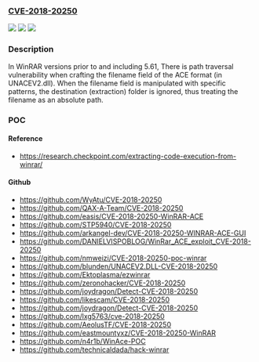 ### [CVE-2018-20250](https://cve.mitre.org/cgi-bin/cvename.cgi?name=CVE-2018-20250)
![](https://img.shields.io/static/v1?label=Product&message=WinRAR&color=blue)
![](https://img.shields.io/static/v1?label=Version&message=n%2Fa&color=blue)
![](https://img.shields.io/static/v1?label=Vulnerability&message=CWE-36%3A%20Absolute%20Path%20Traversal&color=brighgreen)

### Description

In WinRAR versions prior to and including 5.61, There is path traversal vulnerability when crafting the filename field of the ACE format (in UNACEV2.dll). When the filename field is manipulated with specific patterns, the destination (extraction) folder is ignored, thus treating the filename as an absolute path.

### POC

#### Reference
- https://research.checkpoint.com/extracting-code-execution-from-winrar/

#### Github
- https://github.com/WyAtu/CVE-2018-20250
- https://github.com/QAX-A-Team/CVE-2018-20250
- https://github.com/easis/CVE-2018-20250-WinRAR-ACE
- https://github.com/STP5940/CVE-2018-20250
- https://github.com/arkangel-dev/CVE-2018-20250-WINRAR-ACE-GUI
- https://github.com/DANIELVISPOBLOG/WinRar_ACE_exploit_CVE-2018-20250
- https://github.com/nmweizi/CVE-2018-20250-poc-winrar
- https://github.com/blunden/UNACEV2.DLL-CVE-2018-20250
- https://github.com/Ektoplasma/ezwinrar
- https://github.com/zeronohacker/CVE-2018-20250
- https://github.com/joydragon/Detect-CVE-2018-20250
- https://github.com/likescam/CVE-2018-20250
- https://github.com/joydragon/Detect-CVE-2018-20250
- https://github.com/lxg5763/cve-2018-20250
- https://github.com/AeolusTF/CVE-2018-20250
- https://github.com/eastmountyxz/CVE-2018-20250-WinRAR
- https://github.com/n4r1b/WinAce-POC
- https://github.com/technicaldada/hack-winrar

